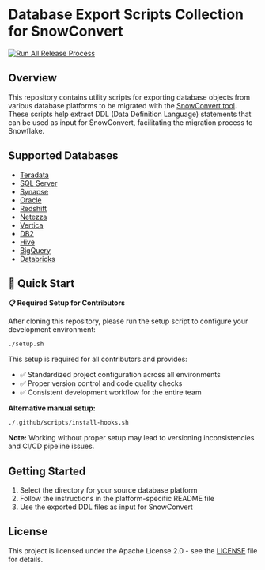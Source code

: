 # Database Export Scripts Collection for SnowConvert

[![Run All Release Process](https://github.com/Snowflake-Labs/SC.DDLExportScripts/actions/workflows/release-all-ci.yml/badge.svg)](https://github.com/Snowflake-Labs/SC.DDLExportScripts/actions/workflows/release-all-ci.yml)

## Overview

This repository contains utility scripts for exporting database objects from various database platforms to be migrated with the [SnowConvert tool](https://docs.snowconvert.com/sc/). These scripts help extract DDL (Data Definition Language) statements that can be used as input for SnowConvert, facilitating the migration process to Snowflake.

## Supported Databases

- [Teradata](./Teradata)
- [SQL Server](./SQLServer)
- [Synapse](./Synapse)
- [Oracle](./Oracle)
- [Redshift](./Redshift)
- [Netezza](./Netezza)
- [Vertica](./Vertica)
- [DB2](./DB2)
- [Hive](./Hive)
- [BigQuery](./BigQuery)
- [Databricks](./Databricks)

## 🚀 Quick Start

**📋 Required Setup for Contributors**

After cloning this repository, please run the setup script to configure your development environment:

```bash
./setup.sh
```

This setup is required for all contributors and provides:
- ✅ Standardized project configuration across all environments
- ✅ Proper version control and code quality checks
- ✅ Consistent development workflow for the entire team

**Alternative manual setup:**

```bash
./.github/scripts/install-hooks.sh
```

**Note:** Working without proper setup may lead to versioning inconsistencies and CI/CD pipeline issues.

## Getting Started

1. Select the directory for your source database platform
2. Follow the instructions in the platform-specific README file
3. Use the exported DDL files as input for SnowConvert

## License

This project is licensed under the Apache License 2.0 - see the [LICENSE](./LICENSE) file for details.

